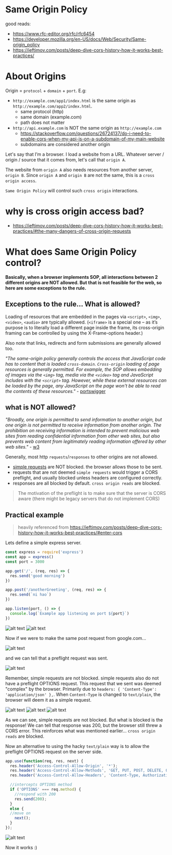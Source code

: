 # Same Origin Policy
good reads:
- https://www.rfc-editor.org/rfc/rfc6454
- https://developer.mozilla.org/en-US/docs/Web/Security/Same-origin_policy
- https://ieftimov.com/posts/deep-dive-cors-history-how-it-works-best-practices/


# About Origins
Origin = `protocol` + `domain` + `port`. E.g:
- `http://example.com/app1/index.html` is the same origin as `http://example.com/app2/index.html`.
  - same protocol (http)
  - same domain (example.com)
  - path does not matter
- `http://api.example.com` is NOT the same origin as `http://example.com`
  - https://stackoverflow.com/questions/26724137/do-i-need-to-enable-cors-when-my-api-is-on-a-subdomain-of-my-main-website
  - subdomains are considered another origin

Let's say that I’m a browser. I load a website from a URL. Whatever server / origin / source that it comes from, let's call that `origin A`.

The website from `origin A` also needs resources from another server, `origin B`. Since `origin A` and `origin B` are not the same, this is a `cross origin access`.

`Same Origin Policy` will control such `cross origin` interactions.

# why is cross origin access bad?
- https://ieftimov.com/posts/deep-dive-cors-history-how-it-works-best-practices/#the-many-dangers-of-cross-origin-requests



# What does Same Origin Policy control?
**Basically, when a browser implements SOP, all interactions between 2 different origins are NOT allowed. But that is not feasible for the web, so here are some exceptions to the rule.**

## Exceptions to the rule... What is allowed?
Loading of resources that are embedded in the pages via `<script>`, `<img>`, `<video>`, `<audio>` are typically allowed. (`<iframe>` is a special one – as it’s purpose is to literally load a different page inside the frame, its cross-origin framing can be controlled by using the X-Frame-options header.)

Also note that links, redirects and form submissions are generally allowed too.

*"The same-origin policy generally controls the access that JavaScript code has to content that is loaded `cross-domain`. `Cross-origin` loading of page resources is generally permitted. For example, the SOP allows embedding of images via the `<img>` tag, media via the `<video>` tag and JavaScript includes with the `<script>` tag. However, while these external resources can be loaded by the page, any JavaScript on the page won't be able to read the contents of these resources."* - [portswigger](https://portswigger.net/web-security/cors/same-origin-policy)

## what is NOT allowed?
*"Broadly, one origin is permitted to send information to another origin, but one origin is not permitted to receive information from another origin. The prohibition on receiving information is intended to prevent malicious web sites from reading confidential information from other web sites, but also prevents web content from legitimately reading information offered by other web sites."* - [w3](https://www.w3.org/Security/wiki/Same_Origin_Policy)

Generally, most http `requests`/`responses` to other origins are not allowed.
- [simple requests](https://developer.mozilla.org/en-US/docs/Web/HTTP/CORS#simple_requests) are NOT blocked. the browser allows those to be sent.
- requests that are not deemed `simple requests` would trigger a CORS preflight, and usually blocked unless headers are configured correctly.
- responses are all blocked by default. `cross origin reads` are blocked.

> The motivation of the preflight is to make sure that the server is CORS aware (there might be legacy servers that do not implement CORS)

## Practical example
> heavily referenced from https://ieftimov.com/posts/deep-dive-cors-history-how-it-works-best-practices/#enter-cors

Lets define a simple express server.
```javascript
const express = require('express')
const app = express()
const port = 3000

app.get('/', (req, res) => {
  res.send('good morning')
})

app.post('/anotherGreeting', (req, res) => {
  res.send(`ni hao`)
})

app.listen(port, () => {
  console.log(`Example app listening on port ${port}`)
})
```
![alt text](./screenshots/ss1.png)
![alt text](./screenshots/ss2.png)

Now if we were to make the same post request from google.com...

![alt text](./screenshots/ss3.png)

and we can tell that a preflight request was sent.

![alt text](./screenshots/ss4.png)

Remember, simple requests are not blocked. simple requests also do not have a preflight OPTIONS request. This request that we sent was deemed "complex" by the browser. Primarily due to `headers: { 'Content-Type': 'application/json' },`. When `Content-Type` is changed to `text/plain`, the browser will deem it as a simple request.

![alt text](./screenshots/ss5.png)
![alt text](./screenshots/ss6.png)
![alt text](./screenshots/ss7.png)

As we can see, simple requests are not blocked. But what is blocked is the response! We can tell that response was 200, but the browser still threw a CORS error. This reinforces what was mentioned earlier... `cross origin reads` are blocked.

Now an alternative to using the hacky `text/plain` way is to allow the preflight OPTIONS request on the server side.

```javascript
app.use(function(req, res, next) {
  res.header('Access-Control-Allow-Origin', '*');
  res.header('Access-Control-Allow-Methods', 'GET, PUT, POST, DELETE, OPTIONS');
  res.header('Access-Control-Allow-Headers', 'Content-Type, Authorization, Content-Length, X-Requested-With');

  //intercepts OPTIONS method
  if ('OPTIONS' === req.method) {
    //respond with 200
    res.send(200);
  }
  else {
  //move on
    next();
  }
});
```
![alt text](./screenshots/ss2.png)

Now it works :)
